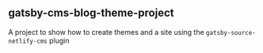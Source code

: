 ## gatsby-cms-blog-theme-project

A project to show how to create themes and a site using the `gatsby-source-netlify-cms` plugin

